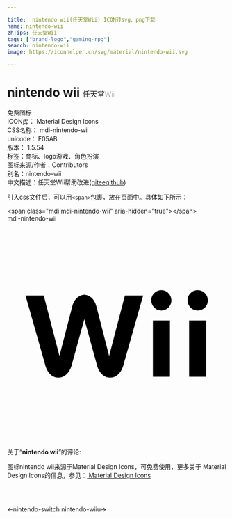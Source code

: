 ```yaml
---

title:  nintendo wii(任天堂Wii) ICON转svg、png下载
name: nintendo-wii
zhTips: 任天堂Wii
tags: ["brand-logo","gaming-rpg"]
search: nintendo-wii
image: https://iconhelper.cn/svg/material/nintendo-wii.svg

---
```


# nintendo wii  <small style="font-size: 60%;font-weight: 100">任天堂Wii</small>


<div class="detail-page">
<p>
<span><span class="badge-success badge">免费图标</span> </span>
<br/>
<span>
ICON库：
<span class="badge-secondary badge">Material Design Icons</span> 
</span>
<br/>
<span>
CSS名称：
<span class="badge-secondary badge">mdi-nintendo-wii</span> 
</span>
<br/>
<span>
unicode：
<span class="badge-secondary badge">F05AB</span> 
<copy-btn content='F05AB' btn-title=""></copy-btn>
<copy-btn :content='String.fromCodePoint(parseInt("F05AB", 16))' btn-title="复制U"></copy-btn>
</span>
<br/>
<span>
版本：
<span class="badge-secondary badge">1.5.54</span> 
</span><br/><span>标签：<span class="badge-light badge"><router-link to="/tags/brand-logo.html">商标、logo</router-link></span><span class="badge-light badge"><router-link to="/tags/gaming-rpg.html">游戏、角色扮演</router-link></span></span>
<br/>
<span>图标来源/作者：<span class="badge-light badge">Contributors</span></span> 
<br/>
<span>别名：<span class="badge-light badge">nintendo-wii</span></span><br/><span class="zh-detail">中文描述：<span class="badge-primary badge">任天堂Wii</span><span class="help-link"><span>帮助改进</span>(<a href="https://gitee.com/liuwave/icon-helper/edit/master/json/material/nintendo-wii.json" target="_blank" rel="noopener noreferrer">gitee</a><a href="https://github.com/liuwave/icon-helper/edit/master/json/material/nintendo-wii.json" target="_blank" rel="noopener noreferrer">github</a></span>)</span><br/>
</p>
</div>
<div class="alert alert-dark">
  <i class="mdi mdi-nintendo-wii mdi-48px"></i>
  <i class="mdi mdi-nintendo-wii mdi-36px"></i>
  <i class="mdi mdi-nintendo-wii mdi-24px"></i>
  <i class="mdi mdi-nintendo-wii mdi-18px"></i>
</div>
<div>
  <p>引入css文件后，可以用<code>&lt;span&gt;</code>包裹，放在页面中。具体如下所示：    
  </p>
  <div class="alert alert-primary" style="font-size: 14px">
    &lt;span class="mdi mdi-nintendo-wii" aria-hidden="true"&gt;&lt;/span&gt;
    <copy-btn content='<span class="mdi mdi-nintendo-wii" aria-hidden="true"></span>'></copy-btn>
  </div>
  <div class="alert alert-secondary">
    <i class="mdi mdi-nintendo-wii"
    style="font-size: 24px"
    aria-hidden="true"></i> mdi-nintendo-wii
    <copy-btn content="mdi-nintendo-wii" btn-title="复制图标名称"></copy-btn>
  </div>
</div>
<div id="svg" class="svg-wrap">
<svg xmlns="http://www.w3.org/2000/svg" viewBox="0 0 24 24"><path d="M17.84,16.94H15.97V10.79H17.84V16.94M18,8.58C18,9.19 17.5,9.69 16.9,9.69A1.11,1.11 0 0,1 15.79,8.58C15.79,7.96 16.29,7.46 16.9,7.46C17.5,7.46 18,7.96 18,8.58M21.82,16.94H19.94V10.79H21.82V16.94M22,8.58C22,9.19 21.5,9.69 20.88,9.69A1.11,1.11 0 0,1 19.77,8.58C19.77,7.96 20.27,7.46 20.88,7.46C21.5,7.46 22,7.96 22,8.58M12.9,8.05H14.9L12.78,15.5C12.78,15.5 12.5,17.04 11.28,17.04C10.07,17.04 9.79,15.5 9.79,15.5L8.45,10.64L7.11,15.5C7.11,15.5 6.82,17.04 5.61,17.04C4.4,17.04 4.12,15.5 4.12,15.5L2,8.05H4L5.72,14.67L7.11,9.3C7.43,7.95 8.45,7.97 8.45,7.97C8.45,7.97 9.47,7.95 9.79,9.3L11.17,14.67L12.9,8.05Z" /></svg>
</div>
<detail full-name='mdi-nintendo-wii'></detail>
<div class="icon-detail__container">
<p>关于“<b>nintendo wii</b>”的评论:</p>
</div>
<Vssue title="关于“nintendo wii”的评论" />    
<div><p>图标nintendo wii来源于Material Design Icons，可免费使用，更多关于 Material Design Icons的信息，参见：<a target="_blank" href="https://iconhelper.cn/material.html"> Material Design Icons</a>
</p></div>

<div style="padding:2rem 0 " class="page-nav"><p class="inner"><span class="prev">←<router-link to="/icon/nintendo-switch.html">nintendo-switch</router-link></span> <span class="next"><router-link to="/icon/nintendo-wiiu.html">nintendo-wiiu</router-link>→</span></p></div>

